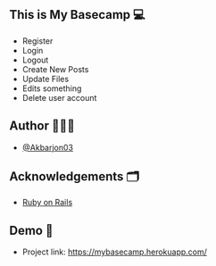 ## This is My Basecamp 💻

- Register
- Login
- Logout
- Create New Posts 
- Update Files 
- Edits something 
- Delete user account
## Author 👨🏻‍💻

- [@Akbarjon03](https://www.github.com/Akbarjon03)

## Acknowledgements 🗂

 - [Ruby on Rails](https://guides.rubyonrails.org/)


## Demo 🏁

- Project link: https://mybasecamp.herokuapp.com/

